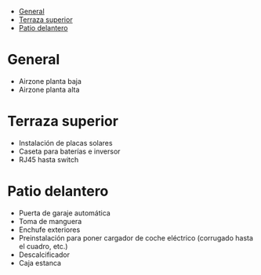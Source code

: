 <!-- TOC -->

- [General](#general)
- [Terraza superior](#terraza-superior)
- [Patio delantero](#patio-delantero)

<!-- /TOC -->
# General 
- Airzone planta baja
- Airzone planta alta

# Terraza superior
- Instalación de placas solares
- Caseta para baterías e inversor
- RJ45 hasta switch 

# Patio delantero
- Puerta de garaje automática
- Toma de manguera
- Enchufe exteriores
- Preinstalación para poner cargador de coche eléctrico (corrugado hasta el cuadro, etc.)
- Descalcificador
- Caja estanca 